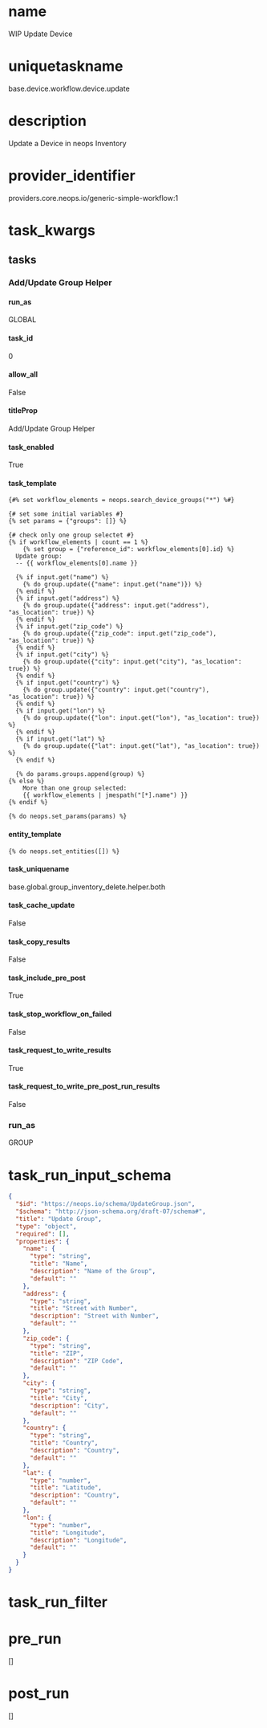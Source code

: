 # name
WIP Update Device
# uniquetaskname
base.device.workflow.device.update
# description
Update a Device in neops Inventory
# provider_identifier
providers.core.neops.io/generic-simple-workflow:1
# task_kwargs
## tasks
### Add/Update Group Helper
#### run_as
GLOBAL
#### task_id
0
#### allow_all
False
#### titleProp
Add/Update Group Helper
#### task_enabled
True
#### task_template
```jinja2
{#% set workflow_elements = neops.search_device_groups("*") %#}

{# set some initial variables #}
{% set params = {"groups": []} %}

{# check only one group selectet #}
{% if workflow_elements | count == 1 %}
	{% set group = {"reference_id": workflow_elements[0].id} %}
  Update group:
  -- {{ workflow_elements[0].name }}
  
  {% if input.get("name") %}
    {% do group.update({"name": input.get("name")}) %}
  {% endif %}
  {% if input.get("address") %}
    {% do group.update({"address": input.get("address"), "as_location": true}) %}
  {% endif %}
  {% if input.get("zip_code") %}
    {% do group.update({"zip_code": input.get("zip_code"), "as_location": true}) %}
  {% endif %}
  {% if input.get("city") %}
    {% do group.update({"city": input.get("city"), "as_location": true}) %}
  {% endif %}
  {% if input.get("country") %}
    {% do group.update({"country": input.get("country"), "as_location": true}) %}
  {% endif %}
  {% if input.get("lon") %}
    {% do group.update({"lon": input.get("lon"), "as_location": true}) %}
  {% endif %}
  {% if input.get("lat") %}
    {% do group.update({"lat": input.get("lat"), "as_location": true}) %}
  {% endif %}
  
  {% do params.groups.append(group) %}
{% else %}
	More than one group selected:
	{{ workflow_elements | jmespath("[*].name") }}
{% endif %}

{% do neops.set_params(params) %}
```
#### entity_template
```jinja2
{% do neops.set_entities([]) %}
```
#### task_uniquename
base.global.group_inventory_delete.helper.both
#### task_cache_update
False
#### task_copy_results
False
#### task_include_pre_post
True
#### task_stop_workflow_on_failed
False
#### task_request_to_write_results
True
#### task_request_to_write_pre_post_run_results
False
### run_as
GROUP
# task_run_input_schema
```json
{
  "$id": "https://neops.io/schema/UpdateGroup.json",
  "$schema": "http://json-schema.org/draft-07/schema#",
  "title": "Update Group",
  "type": "object",
  "required": [],
  "properties": {
    "name": {
      "type": "string",
      "title": "Name",
      "description": "Name of the Group",
      "default": ""
    },
    "address": {
      "type": "string",
      "title": "Street with Number",
      "description": "Street with Number",
      "default": ""
    },
    "zip_code": {
      "type": "string",
      "title": "ZIP",
      "description": "ZIP Code",
      "default": ""
    },
    "city": {
      "type": "string",
      "title": "City",
      "description": "City",
      "default": ""
    },
    "country": {
      "type": "string",
      "title": "Country",
      "description": "Country",
      "default": ""
    },
    "lat": {
      "type": "number",
      "title": "Latitude",
      "description": "Country",
      "default": ""
    },
    "lon": {
      "type": "number",
      "title": "Longitude",
      "description": "Longitude",
      "default": ""
    }
  }
}
```
# task_run_filter

# pre_run
[]
# post_run
[]
